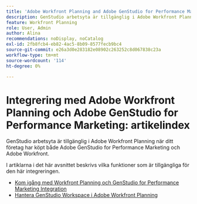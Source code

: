 ```yaml
---
title: 'Adobe Workfront Planning and Adobe GenStudio for Performance Marketing Integration: Artikelindex'
description: GenStudio arbetsyta är tillgänglig i Adobe Workfront Planning när ditt företag har köpt både Adobe GenStudio for Performance Marketing och Adobe Workfront. I artiklarna i det här avsnittet beskrivs vilka funktioner som är tillgängliga för den här integreringen.
feature: Workfront Planning
role: User, Admin
author: Alina
recommendations: noDisplay, noCatalog
exl-id: 2fb8fcb4-eb82-4ac5-8b09-8577fecb9bc4
source-git-commit: e26a3d0e283182e08902c263252c8d067838c23a
workflow-type: tm+mt
source-wordcount: '114'
ht-degree: 0%

---
```



# Integrering med Adobe Workfront Planning och Adobe GenStudio for Performance Marketing: artikelindex

GenStudio arbetsyta är tillgänglig i Adobe Workfront Planning när ditt företag har köpt både Adobe GenStudio for Performance Marketing och Adobe Workfront.

I artiklarna i det här avsnittet beskrivs vilka funktioner som är tillgängliga för den här integreringen.

* [Kom igång med Workfront Planning och GenStudio for Performance Marketing Integration](/help/quicksilver/planning/planning-and-genstudio-integration/get-started-with-workfront-planning-and-genstudio-integration.md)
* [Hantera GenStudio Workspace i Adobe Workfront Planning](/help/quicksilver/planning/planning-and-genstudio-integration/manage-gen-studio-workspace-in-planning.md)
  <!--* [Promote Adobe Workfront Planning workspace to GenStudio](/help/quicksilver/planning/planning-and-genstudio-integration/promote-planning-workspace-to-genstudio.md)-->
